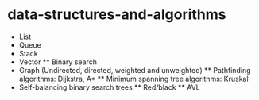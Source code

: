 # data-structures-and-algorithms

* List
* Queue
* Stack
* Vector
** Binary search
* Graph (Undirected, directed, weighted and unweighted)
** Pathfinding algorithms: Dijkstra, A*
** Minimum spanning tree algorithms: Kruskal
* Self-balancing binary search trees
** Red/black
** AVL
